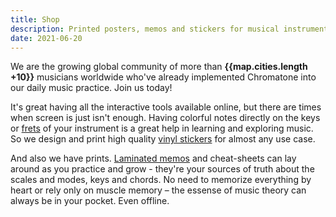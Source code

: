 ```yaml
---
title: Shop
description: Printed posters, memos and stickers for musical instruments and more
date: 2021-06-20
---
```


<script setup>
import mapOl from './map-ol.vue'
import map from '#/db/map.yml'
</script>

We are the growing global community of more than **{{map.cities.length +10}}** musicians worldwide who've already implemented Chromatone into our daily music practice. Join us today!

<map-ol :cities="map.cities" />

It's great having all the interactive tools available online, but there are times when screen is just isn't enough. Having colorful notes directly on the keys or [frets](./fretboard/index.md) of your instrument is a great help in learning and exploring music. So we design and print high quality [vinyl stickers](./keys/index.md) for almost any use case.

And also we have prints. [Laminated memos](./memo/index.md) and cheat-sheets can lay around as you practice and grow - they're your sources of truth about the scales and modes, keys and chords. No need to memorize everything by heart or rely only on muscle memory – the essense of music theory can always be in your pocket. Even offline.
